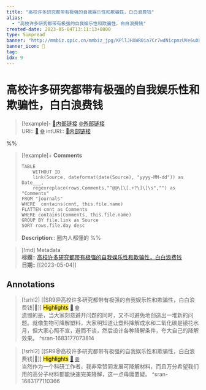 ```yaml
---
title: "高校许多研究都带有极强的自我娱乐性和欺骗性，白白浪费钱"
alias: 
  - "高校许多研究都带有极强的自我娱乐性和欺骗性，白白浪费钱"
created-date: 2023-05-04T13:11:13+0800
type: Simpread
banner: "http://mmbiz.qpic.cn/mmbiz_jpg/KPllJHXWR0ia7Cr7wdNicpmzUVe6uX9Ov8eeqzEA0ke4tVHAvLj5dp7ocqRtlpicGkpz4cqJfECNfU2yCv5HJj2CQ/0?wx_fmt=jpeg "
banner_icon: 🔖
tag: 
idx: 9
---
```


# 高校许多研究都带有极强的自我娱乐性和欺骗性，白白浪费钱

> [!example]- [🧷内部链接](<http://localhost:7026/unread/9>) [🌐外部链接](<https://mp.weixin.qq.com/s/aR3QL82IUtDkZPqmWOJ6sQ>)    
> URI:: [🧷](<http://localhost:7026/unread/9>) [🌐](<https://mp.weixin.qq.com/s/aR3QL82IUtDkZPqmWOJ6sQ>) 
> intURI:: [🧷内部链接](<http://localhost:7026/reading/9>)

%%
> [!example]+ **Comments**  
> ```dataview
> TABLE 
>     WITHOUT ID
>     link(Source, dateformat(date(Source), "yyyy-MM-dd")) as Date___, 
>     regexreplace(rows.Comments,"^@@\[\[.+?\]\]\s","") as "Comments"
> FROM "journals"
> WHERE  contains(cmnt, this.file.name)
> FLATTEN cmnt as Comments
> WHERE contains(Comments, this.file.name)
> GROUP BY file.link as Source
> SORT rows.file.day desc
> ```
>  **Description**:: 圈内人都懂的
%%

> [!md] Metadata  
> **标题**:: [高校许多研究都带有极强的自我娱乐性和欺骗性，白白浪费钱](https://mp.weixin.qq.com/s/aR3QL82IUtDkZPqmWOJ6sQ)  
> **日期**:: [[2023-05-04]]  

## Annotations


> [!srhl2] [[SR9@高校许多研究都带有极强的自我娱乐性和欺骗性，白白浪费钱|📄]] <mark style="background-color: #ffeb3b">Highlights</mark> [🧷](<http://localhost:7026/unread/9#id=1683177073814>) [🌐](<http://localhost:7026/reading/9#id=1683177073814>)   
> 遗憾的是，当大家刻意避开问题的同时，又不可避免地创造出一堆新的问题。就像生物可降解塑料，大家明知道让塑料降解成水和二氧化碳是镜花水月，但大家心照不宣，避而不谈，然后设计各种降解条件，夸大自己的降解效果。
> ^sran-1683177073814

> [!srhl2] [[SR9@高校许多研究都带有极强的自我娱乐性和欺骗性，白白浪费钱|📄]] <mark style="background-color: #ffeb3b">Highlights</mark> [🧷](<http://localhost:7026/unread/9#id=1683177110366>) [🌐](<http://localhost:7026/reading/9#id=1683177110366>)   
> 当然作为一个科研工作者，我非常赞同发展可降解材料，而且万分希望我们用的高分子材料都能快速完美降解，这一点毋庸置疑。
> ^sran-1683177110366

